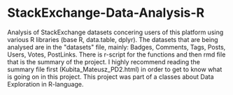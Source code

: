 # StackExchange-Data-Analysis-R
Analysis of StackExchange datasets concering users of this platform using various R libraries (base R, data.table, dplyr).
The datasets that are being analysed are in the "datasets" file, mainly: Badges, Comments, Tags, Posts, Users, Votes, PostLinks.
There is r-script for the functions and then rmd file that is the summary of the project.
I highly recommend reading the summary file first (Kubita_Mateusz_PD2.html) in order to get to know what is going on in this project.
This project was part of a classes about Data Exploration in R-language.
